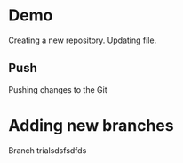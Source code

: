 # Demo 

Creating a new repository.
Updating file.


## Push

Pushing changes to the Git

# Adding new branches

Branch trialsdsfsdfds
